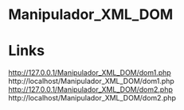 # Manipulador_XML_DOM

# Links
http://127.0.0.1/Manipulador_XML_DOM/dom1.php
http://localhost/Manipulador_XML_DOM/dom1.php
http://127.0.0.1/Manipulador_XML_DOM/dom2.php
http://localhost/Manipulador_XML_DOM/dom2.php

